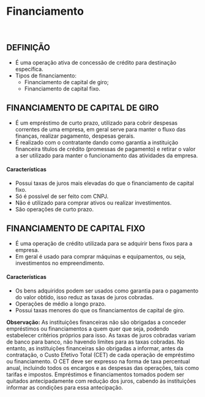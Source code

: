 # Financiamento

<br>

## DEFINIÇÃO
* É uma operação ativa de concessão de crédito para destinação específica.
* Tipos de financiamento:
  - Financiamento de capital de giro;
  - Financiamento de capital fixo.

## FINANCIAMENTO DE CAPITAL DE GIRO
* É um empréstimo de curto prazo, utilizado para cobrir despesas correntes de uma empresa, em geral serve para manter o fluxo das finanças, realizar pagamento, despesas gerais.
* É realizado com o contratante dando como garantia a instituição financeira títulos de crédito (promessas de pagamento) e retirar o valor a ser utilizado para manter o funcionamento das atividades da empresa.

#### Características
* Possui taxas de juros mais elevadas do que o financiamento de capital fixo.
* Só é possível de ser feito com CNPJ.
* Não é utilizado para comprar ativos ou realizar investimentos.
* São operações de curto prazo.

## FINANCIAMENTO DE CAPITAL FIXO
* É uma operação de crédito utilizada para se adquirir bens fixos para a empresa.
* Em geral é usado para comprar máquinas e equipamentos, ou seja, investimentos no empreendimento.

#### Características
* Os bens adquiridos podem ser usados como garantia para o pagamento do valor obtido, isso reduz as taxas de juros cobradas.
* Operações de médio a longo prazo.
* Possui taxas menores do que os financiamentos de capital de giro.

**Observação:** As instituições financeiras não são obrigadas a conceder empréstimos ou financiamentos a quem quer que seja, podendo estabelecer critérios próprios para isso. As taxas de juros cobradas variam de banco para banco, não havendo limites para as taxas cobradas. No entanto, as instituições financeiras são obrigadas a informar, antes da contratação, o Custo Efetivo Total (CET) de cada operação de empréstimo ou financiamento. O CET deve ser expresso na forma de taxa percentual anual, incluindo todos os encargos e as despesas das operações, tais como tarifas e impostos. Empréstimos e financiamentos tomados podem ser quitados antecipadamente com redução dos juros, cabendo às instituições informar as condições para essa antecipação. 